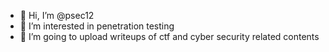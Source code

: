 - 👋 Hi, I’m @psec12
- 👀 I’m interested in penetration testing
- 💞️ I’m going to upload writeups of ctf and cyber security related contents

